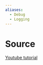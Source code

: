```yaml
---
aliases:
  - Debug
  - Logging
---
```


# Source

[Youtube tutorial](https://www.youtube.com/playlist?list=PLd50wmdOl6HFAtr2pP8wf__UEePe8aD5W)